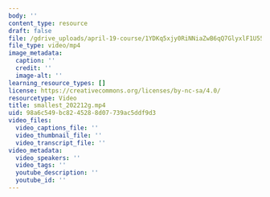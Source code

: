 ```yaml
---
body: ''
content_type: resource
draft: false
file: /gdrive_uploads/april-19-course/1YDKq5xjy0RiNNiaZwB6qQ7GlyxlF1U55/smallest_202212g.mp4
file_type: video/mp4
image_metadata:
  caption: ''
  credit: ''
  image-alt: ''
learning_resource_types: []
license: https://creativecommons.org/licenses/by-nc-sa/4.0/
resourcetype: Video
title: smallest_202212g.mp4
uid: 98a6c549-bc82-4528-8d07-739ac5ddf9d3
video_files:
  video_captions_file: ''
  video_thumbnail_file: ''
  video_transcript_file: ''
video_metadata:
  video_speakers: ''
  video_tags: ''
  youtube_description: ''
  youtube_id: ''
---
```

